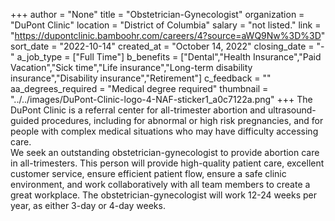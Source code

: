 +++
author = "None"
title = "Obstetrician-Gynecologist"
organization = "DuPont Clinic"
location = "District of Columbia"
salary = "not listed."
link = "https://dupontclinic.bamboohr.com/careers/4?source=aWQ9Nw%3D%3D"
sort_date = "2022-10-14"
created_at = "October 14, 2022"
closing_date = "-"
a_job_type = ["Full Time"]
b_benefits = ["Dental","Health Insurance","Paid Vacation","Sick time","Life insurance","Long-term disability insurance","Disability insurance","Retirement"]
c_feedback = ""
aa_degrees_required = "Medical degree required"
thumbnail = "../../images/DuPont-Clinic-logo-4-NAF-sticker1_a0c7122a.png"
+++
The DuPont Clinic is a referral center for all-trimester abortion and ultrasound-guided procedures, including for abnormal or high risk pregnancies, and for people with complex medical situations who may have difficulty accessing care.  
We seek an outstanding obstetrician-gynecologist to provide abortion care in all-trimesters. This person will provide high-quality patient care, excellent customer service, ensure efficient patient flow, ensure a safe clinic environment, and work collaboratively with all team members to create a great workplace. The obstetrician-gynecologist will work 12-24 weeks per year, as either 3-day or 4-day weeks. 